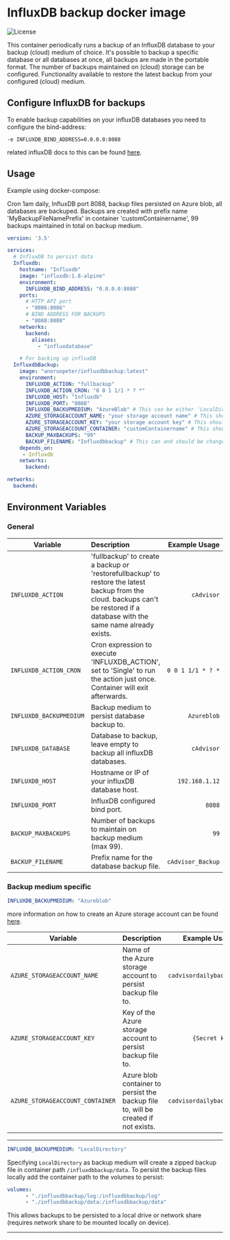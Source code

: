 # InfluxDB backup docker image
<!-- ![Release version](https://img.shields.io/github/release/MichielVanwelsenaere/InfluxDB-backup.svg)
![Image Size](https://img.shields.io/microbadger/image-size/michielvanwelsenaere/influxdb-backup.svg)
[![Renovate enabled](https://img.shields.io/badge/renovate-enabled-brightgreen.svg)](https://renovatebot.com/)
![build pipeline](https://michielvanwelsenaere.visualstudio.com/Public/_apis/build/status/InfluxDB-backup-CI?branchName=master)
![release pipeline](https://michielvanwelsenaere.vsrm.visualstudio.com/_apis/public/Release/badge/c40cb7e2-85fc-4ca0-b71e-da4ac6783b50/1/1) -->
![License](https://img.shields.io/github/license/MichielVanwelsenaere/InfluxDB-backup.svg)

This container periodically runs a backup of an InfluxDB database to your backup (cloud) medium of choice.
It's possible to backup a specific database or all databases at once, all backups are made in the portable format. 
The number of backups maintained on (cloud) storage can be configured.
Functionality available to restore the latest backup from your configured (cloud) medium.

## Configure InfluxDB for backups
To enable backup capabilities on your influxDB databases you need to configure the bind-address:
```
-e INFLUXDB_BIND_ADDRESS=0.0.0.0:8088 
```
related influxDB docs to this can be found [here](https://docs.influxdata.com/influxdb/v1.8/administration/config/).

## Usage
Example using docker-compose:

Cron 1am daily, InfluxDB port 8088, backup files persisted on Azure blob, all databases are backuped. Backups are created with prefix name 'MyBackupFileNamePrefix' in container 'customContainername', 99 backups maintained in total on backup medium.

```yaml
version: '3.5'

services:
  # InfluxDB to persist data
  Influxdb:
    hostname: "Influxdb"
    image: "influxdb:1.8-alpine"
    environment:
      INFLUXDB_BIND_ADDRESS: "0.0.0.0:8088"
    ports:
      # HTTP API port
      - "8086:8086"
      # BIND ADDRESS FOR BACKUPS  
      - "8088:8088"
    networks:      
      backend:
        aliases:
          - "influxdatabase"

    # For backing up influxDB
  InfluxdbBackup:
    image: "anoruopeter/influxdbbackup:latest"
    environment:
      INFLUXDB_ACTION: "fullbackup"
      INFLUXDB_ACTION_CRON: "0 0 1 1/1 * ? *"
      INFLUXDB_HOST: "Influxdb"
      INFLUXDB_PORT: "8088"
      INFLUXDB_BACKUPMEDIUM: "AzureBlob" # This can be either 'LocalDirectory' or 'AzureBlob'.
      AZURE_STORAGEACCOUNT_NAME: "your storage account name" # This should be changed
      AZURE_STORAGEACCOUNT_KEY: "your storage account key" # This should be changed
      AZURE_STORAGEACCOUNT_CONTAINER: "customContainername" # This should be changed
      BACKUP_MAXBACKUPS: "99"
      BACKUP_FILENAME: "Influxdbbackup" # This can and should be changed if necessary
    depends_on: 
     - Influxdb
    networks:
      backend:

networks:
  backend:
```


## Environment Variables

### General

| Variable        | Description      | Example Usage  | Default   | Optional?  |
| --------------- |:---------------| -----:| -----:| --------:|
| `INFLUXDB_ACTION` | 'fullbackup' to create a backup or 'restorefullbackup' to restore the latest backup from the cloud. backups can't be restored if a database with the same name already exists.  | `cAdvisor` | None   | No |
| `INFLUXDB_ACTION_CRON`  | Cron expression to execute 'INFLUXDB_ACTION', set to 'Single' to run the action just once. Container will exit afterwards. | `0 0 1 1/1 * ? *` | None | No |
| `INFLUXDB_BACKUPMEDIUM` | Backup medium to persist database backup to. | `Azureblob` | None | No |
| `INFLUXDB_DATABASE`    | Database to backup, leave empty to backup all influxDB databases.  | `cAdvisor` | None  | Yes |
| `INFLUXDB_HOST`   |  Hostname or IP of your influxDB database host. |  `192.168.1.12` | None   | No |
| `INFLUXDB_PORT`   | InfluxDB configured bind port. | `8088`   | None   | No |
| `BACKUP_MAXBACKUPS` | Number of backups to maintain on backup medium (max 99).  | `99` | `1`   | Yes |
| `BACKUP_FILENAME` | Prefix name for the database backup file. | `cAdvisor_Backup` | `influxdbbackup`   | Yes |

### Backup medium specific
```yaml
INFLUXDB_BACKUPMEDIUM: "Azureblob"
```
more information on how to create an Azure storage account can be found [here](https://docs.microsoft.com/en-us/azure/storage/common/storage-quickstart-create-account?tabs=azure-portal).

| Variable        | Description      | Example Usage  | Default   | Optional?  |
| --------------- |:---------------| -----:| -----:| --------:|
| `AZURE_STORAGEACCOUNT_NAME` | Name of the Azure storage account to persist backup file to. | `cadvisordailybackup` | None   | No |
| `AZURE_STORAGEACCOUNT_KEY` | Key of the Azure storage account to persist backup file to.  | `{Secret key}` | None   | No |
| `AZURE_STORAGEACCOUNT_CONTAINER` | Azure blob container to persist the backup file to, will be created if not exists.  | `cadvisordailybackup` | `influxdbbackup`   | Yes |

***

```yaml
INFLUXDB_BACKUPMEDIUM: "LocalDirectory"
```
Specifying `LocalDirectory` as backup medium will create a zipped backup file in container path `/influxdbbackup/data`. To persist the backup files locally add the container path to the volumes to persist:

```yaml
volumes:
      - "./influxdbbackup/log:/influxdbbackup/log"
      - "./influxdbbackup/data:/influxdbbackup/data"
```
This allows backups to be persisted to a local drive or network share (requires network share to be mounted locally on device).

***
